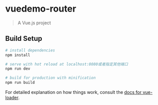 # vuedemo-router

> A Vue.js project

## Build Setup

``` bash
# install dependencies
npm install

# serve with hot reload at localhost:8080或者指定其他端口
npm run dev

# build for production with minification
npm run build
```

For detailed explanation on how things work, consult the [docs for vue-loader](http://vuejs.github.io/vue-loader).
